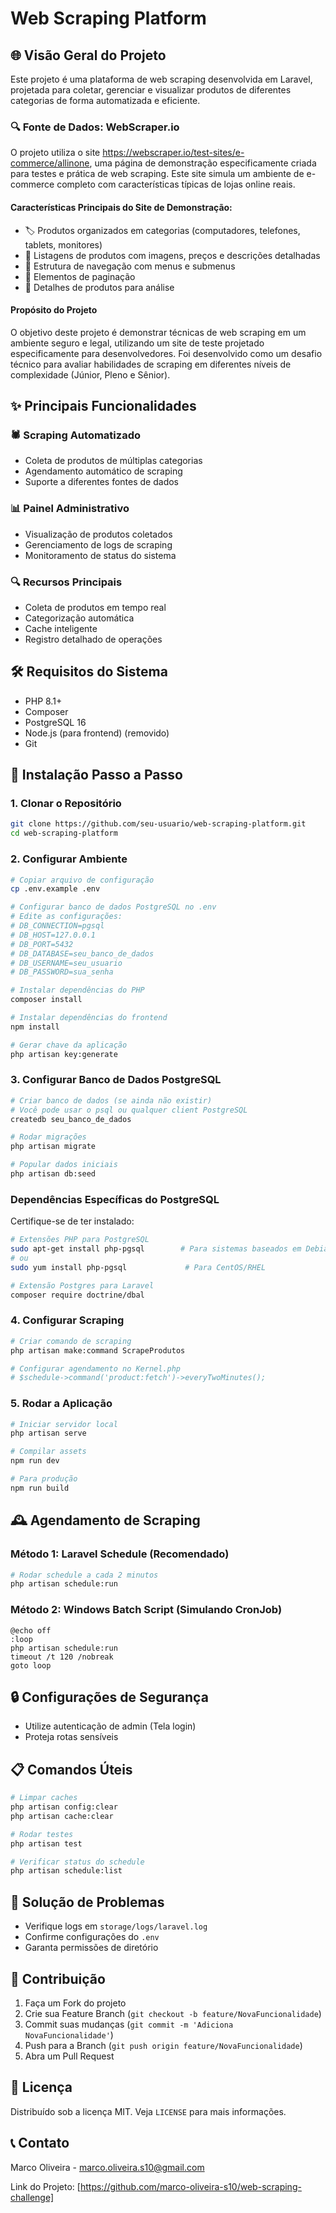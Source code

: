 # Web Scraping Platform

## 🌐 Visão Geral do Projeto

Este projeto é uma plataforma de web scraping desenvolvida em Laravel, projetada para coletar, gerenciar e visualizar produtos de diferentes categorias de forma automatizada e eficiente.

### 🔍 Fonte de Dados: WebScraper.io

O projeto utiliza o site https://webscraper.io/test-sites/e-commerce/allinone, uma página de demonstração especificamente criada para testes e prática de web scraping. Este site simula um ambiente de e-commerce completo com características típicas de lojas online reais.

#### Características Principais do Site de Demonstração:
* 🏷️ Produtos organizados em categorias (computadores, telefones, tablets, monitores)
* 📸 Listagens de produtos com imagens, preços e descrições detalhadas
* 🧭 Estrutura de navegação com menus e submenus
* 📄 Elementos de paginação
* 🔬 Detalhes de produtos para análise

#### Propósito do Projeto
O objetivo deste projeto é demonstrar técnicas de web scraping em um ambiente seguro e legal, utilizando um site de teste projetado especificamente para desenvolvedores. Foi desenvolvido como um desafio técnico para avaliar habilidades de scraping em diferentes níveis de complexidade (Júnior, Pleno e Sênior).

## ✨ Principais Funcionalidades

### 🕷️ Scraping Automatizado
- Coleta de produtos de múltiplas categorias
- Agendamento automático de scraping
- Suporte a diferentes fontes de dados

### 📊 Painel Administrativo
- Visualização de produtos coletados
- Gerenciamento de logs de scraping
- Monitoramento de status do sistema

### 🔍 Recursos Principais
- Coleta de produtos em tempo real
- Categorização automática
- Cache inteligente
- Registro detalhado de operações

## 🛠️ Requisitos do Sistema

- PHP 8.1+
- Composer
- PostgreSQL 16
- Node.js (para frontend) (removido)
- Git

## 🚀 Instalação Passo a Passo

### 1. Clonar o Repositório
```bash
git clone https://github.com/seu-usuario/web-scraping-platform.git
cd web-scraping-platform
```

### 2. Configurar Ambiente
```bash
# Copiar arquivo de configuração
cp .env.example .env

# Configurar banco de dados PostgreSQL no .env
# Edite as configurações:
# DB_CONNECTION=pgsql
# DB_HOST=127.0.0.1
# DB_PORT=5432
# DB_DATABASE=seu_banco_de_dados
# DB_USERNAME=seu_usuario
# DB_PASSWORD=sua_senha

# Instalar dependências do PHP
composer install

# Instalar dependências do frontend
npm install

# Gerar chave da aplicação
php artisan key:generate
```

### 3. Configurar Banco de Dados PostgreSQL
```bash
# Criar banco de dados (se ainda não existir)
# Você pode usar o psql ou qualquer client PostgreSQL
createdb seu_banco_de_dados

# Rodar migrações
php artisan migrate

# Popular dados iniciais
php artisan db:seed
```

### Dependências Específicas do PostgreSQL
Certifique-se de ter instalado:
```bash
# Extensões PHP para PostgreSQL
sudo apt-get install php-pgsql        # Para sistemas baseados em Debian/Ubuntu
# ou
sudo yum install php-pgsql             # Para CentOS/RHEL

# Extensão Postgres para Laravel
composer require doctrine/dbal
```

### 4. Configurar Scraping
```bash
# Criar comando de scraping
php artisan make:command ScrapeProdutos

# Configurar agendamento no Kernel.php
# $schedule->command('product:fetch')->everyTwoMinutes();
```

### 5. Rodar a Aplicação
```bash
# Iniciar servidor local
php artisan serve

# Compilar assets
npm run dev

# Para produção
npm run build
```

## 🕰️ Agendamento de Scraping

### Método 1: Laravel Schedule (Recomendado)
```bash
# Rodar schedule a cada 2 minutos
php artisan schedule:run
```

### Método 2: Windows Batch Script (Simulando CronJob)
```batch
@echo off
:loop
php artisan schedule:run
timeout /t 120 /nobreak
goto loop
```

## 🔒 Configurações de Segurança

- Utilize autenticação de admin (Tela login)
- Proteja rotas sensíveis

## 📋 Comandos Úteis

```bash
# Limpar caches
php artisan config:clear
php artisan cache:clear

# Rodar testes
php artisan test

# Verificar status do schedule
php artisan schedule:list
```

## 🐛 Solução de Problemas

- Verifique logs em `storage/logs/laravel.log`
- Confirme configurações do `.env`
- Garanta permissões de diretório

## 🤝 Contribuição

1. Faça um Fork do projeto
2. Crie sua Feature Branch (`git checkout -b feature/NovaFuncionalidade`)
3. Commit suas mudanças (`git commit -m 'Adiciona NovaFuncionalidade'`)
4. Push para a Branch (`git push origin feature/NovaFuncionalidade`)
5. Abra um Pull Request

## 📄 Licença

Distribuído sob a licença MIT. Veja `LICENSE` para mais informações.

## 📞 Contato

Marco Oliveira - marco.oliveira.s10@gmail.com

Link do Projeto: [https://github.com/marco-oliveira-s10/web-scraping-challenge]
